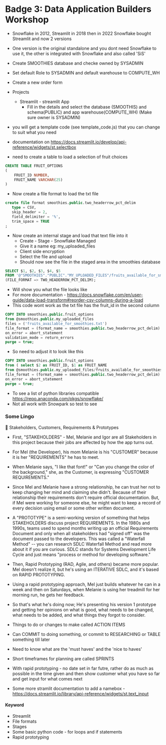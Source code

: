 # Badge 3: Data Application Builders Workshop

- Snowflake in 2012, Streamlit in 2018 then in 2022 Snowflake bought Streamlit and now 2 versions
- One version is the original standalone and you dont need Snowflake to use it, the other is integrated with Snowflake and also called 'SiS'
- Create SMOOTHIES database and checke owned by SYSADMIN
- Set default Role to SYSADMIN and default warehouse to COMPUTE_WH

- Create a new order form
- Projects
    - Streamlit - streamlit App
        - Fill in the details and select the database (SMOOTHIS) and schema(PUBLIC) and app warehouse(COMPUTE_WH) (Make sure owner is SYSADMIN)

- you will get a template code (see template_code.js) that you can change to suit what you need
- documentation on https://docs.streamlit.io/develop/api-reference/widgets/st.selectbox
- need to create a table to load a selection of fruit choices
 
``` sql
CREATE TABLE FRUIT_OPTIONS
(
    FRUIT_ID NUMBER,
    FRUIT_NAME VARCHAR(25)
)
```
- Now create a file format to load the txt file
``` sql
create file format smoothies.public.two_headerrow_pct_delim
   type = CSV,
   skip_header = 2,   
   field_delimiter = '%',
   trim_space = TRUE
;
```
- Now create an internal stage and load that text file into it
  - Create - Stage - Snowflake Managed
  - Give it a name eg: my_uploaded_files
  - Client side encryption
  - Select the file and upload
  - Should now see the file in the staged area in the smoothies database
``` sql
SELECT $1, $2, $3, $4, $5
FROM '@"SMOOTHIES"."PUBLIC"."MY_UPLOADED_FILES"/fruits_available_for_smoothies.txt'
(FILE_FORMAT => TWO_HEADERROW_PCT_DELIM);
```
- Will show you what the file looks like
- For more documentation - https://docs.snowflake.com/en/user-guide/data-load-transform#reorder-csv-columns-during-a-load
- This code wont work as the txt file has the fruit_id in the second column
``` sql
COPY INTO smoothies.public.fruit_options
from @smoothies.public.my_uploaded_files
files = ('fruits_available_for_smoothies.txt')
file_format = (format_name = smoothies.public.two_headerrow_pct_delim)
on_error = abort_statement
validation_mode = return_errors
purge = true;
```
- So need to adjust it to look like this
``` sql
COPY INTO smoothies.public.fruit_options
from ( select $2 as FRUIT_ID, $1 as FRUIT_NAME
from @smoothies.public.my_uploaded_files/fruits_available_for_smoothies.txt)
file_format = (format_name = smoothies.public.two_headerrow_pct_delim)
on_error = abort_statement
purge = true;
```
- To see a list of python libraries compatible https://repo.anaconda.com/pkgs/snowflake/
- Not all work with Snowpark so test to see

### Some Lingo
📓  Stakeholders, Customers, Requirements & Prototypes
- First, "STAKEHOLDERS" - Mel, Melanie and Igor are all Stakeholders in this project because their jobs are affected by how the app turns out. 
- For Mel (the Developer), his mom Melanie is his "CUSTOMER" because it is her "REQUIREMENTS" he has to meet. 
- When Melanie says, "I like that font!" or "Can you change the color of the background," she, as the Customer, is expressing "CUSTOMER REQUIREMENTS." 
- Since Mel and Melanie have a strong relationship, he can trust her not to keep changing her mind and claiming she didn't. Because of their relationship their requirements don't require official documentation. But, if Mel were working for someone else, he might want to keep a record of every decision using email or some other written document. 
- A "PROTOTYPE" is a semi-working version of something that helps STAKEHOLDERS discuss project REQUIREMENTS. In the 1980s and 1990s, teams used to spend months writing up an official Requirements Document and only when all stakeholders had "signed off" was the document passed to the developers. This was called a "Waterfall Method" -- you can research SDLC Waterfall Method and read more about it if you are curious. SDLC stands for Systems Development Life Cycle and just means "process or method for developing software."
- Then, Rapid Prototyping (RAD, Agile, and others) became more popular. Mel doesn't realize it, but he's using an ITERATIVE SDLC, and it's based on RAPID PROTOTYPING.
- Using a rapid prototyping approach, Mel just builds whatever he can in a week and then on Saturdays, when Melanie is using her treadmill for her morning run, he gets her feedback.
- So that's what he's doing now; He's presenting his version 1 prototype and getting her opinions on what is good, what needs to be changed, what needs to be added, and what things they forgot to consider. 
- Things to do or changes to make called ACTION ITEMS
- Can COMMIT to doing something, or commit to RESEARCHING or TABLE something till later
- Need to know what are the 'must haves' and the 'nice to haves'
- Short timeframes for planning are called SPRINTS
- With rapid prototyping - no date set in far futre, rather do as much as possible in the time given and then show customer what you have so far and get input for what comes next

- Some more stramlit documentation to add a namebox - https://docs.streamlit.io/library/api-reference/widgets/st.text_input
  




#### Keyword
* Streamlit
* File formats
* Stages
* Some basic python code - for loops and if statements
* Rapid prototyping
  









``` sql

```
``` sql

```
``` sql

```
